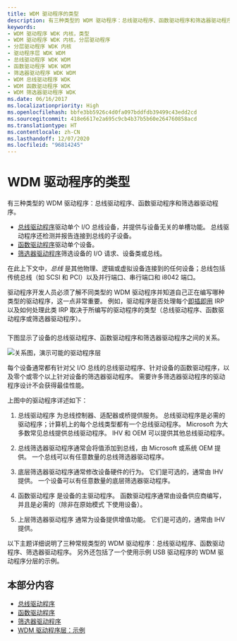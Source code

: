 ```yaml
---
title: WDM 驱动程序的类型
description: 有三种类型的 WDM 驱动程序：总线驱动程序、函数驱动程序和筛选器驱动程序。
keywords:
- WDM 驱动程序 WDK 内核，类型
- WDM 驱动程序 WDK 内核，分层驱动程序
- 分层驱动程序 WDK 内核
- 驱动程序层 WDK WDM
- 总线驱动程序 WDK WDM
- 函数驱动程序 WDK WDM
- 筛选器驱动程序 WDK WDM
- WDM 总线驱动程序 WDK
- WDM 函数驱动程序 WDK
- WDM 筛选器驱动程序 WDK
ms.date: 06/16/2017
ms.localizationpriority: High
ms.openlocfilehash: bbfe3bb5926c4d0fa097bddfdb39499c43edd2cd
ms.sourcegitcommit: 418e6617e2a695c9cb4b37b5b60e264760858acd
ms.translationtype: HT
ms.contentlocale: zh-CN
ms.lasthandoff: 12/07/2020
ms.locfileid: "96814245"
---
```

# <a name="types-of-wdm-drivers"></a>WDM 驱动程序的类型


有三种类型的 WDM 驱动程序：总线驱动程序、函数驱动程序和筛选器驱动程序。




-   [总线驱动程序](bus-drivers.md)驱动单个 I/O 总线设备，并提供与设备无关的单槽功能。 总线驱动程序还检测并报告连接到总线的子设备。
-   [函数驱动程序](function-drivers.md)驱动单个设备。
-   [筛选器驱动程序](filter-drivers.md)筛选设备的 I/O 请求、设备类或总线。

在此上下文中，*总线* 是其他物理、逻辑或虚拟设备连接到的任何设备；总线包括传统总线（如 SCSI 和 PCI）以及并行端口、串行端口和 i8042 端口。

驱动程序开发人员必须了解不同类型的 WDM 驱动程序并知道自己正在编写哪种类型的驱动程序，这一点非常重要。 例如，驱动程序是否处理每个[即插即用](introduction-to-plug-and-play.md) IRP 以及如何处理此类 IRP 取决于所编写的驱动程序的类型（总线驱动程序、函数驱动程序或筛选器驱动程序）。

### <a href="" id="possible-driver-layers"></a>

下图显示了设备的总线驱动程序、函数驱动程序和筛选器驱动程序之间的关系。

![关系图，演示可能的驱动程序层](images/drvlyr.png)

每个设备通常都有针对父 I/O 总线的总线驱动程序、针对设备的函数驱动程序，以及零个或零个以上针对设备的筛选器驱动程序。 需要许多筛选器驱动程序的驱动程序设计不会获得最佳性能。

上图中的驱动程序详述如下：

1.  总线驱动程序  为总线控制器、适配器或桥提供服务。 总线驱动程序是必需的驱动程序；计算机上的每个总线类型都有一个总线驱动程序。 Microsoft 为大多数常见总线提供总线驱动程序。 IHV 和 OEM 可以提供其他总线驱动程序。

2.   总线筛选器驱动程序通常会将值添加到总线，由 Microsoft 或系统 OEM 提供。 一个总线可以有任意数量的总线筛选器驱动程序。

3.   底层筛选器驱动程序通常修改设备硬件的行为。 它们是可选的，通常由 IHV 提供。 一个设备可以有任意数量的底层筛选器驱动程序。

4.  函数驱动程序  是设备的主驱动程序。 函数驱动程序通常由设备供应商编写，并且是必需的（除非在原始模式  下使用设备）。

5.  上层筛选器驱动程序  通常为设备提供增值功能。 它们是可选的，通常由 IHV 提供。

以下主题详细说明了三种常规类型的 WDM 驱动程序：总线驱动程序、函数驱动程序、筛选器驱动程序。 另外还包括了一个使用示例 USB 驱动程序的 WDM 驱动程序分层的示例。

## <a name="in-this-section"></a>本部分内容


-   [总线驱动程序](bus-drivers.md)
-   [函数驱动程序](function-drivers.md)
-   [筛选器驱动程序](filter-drivers.md)
-   [WDM 驱动程序层：示例](wdm-driver-layers---an-example.md)

 

 




